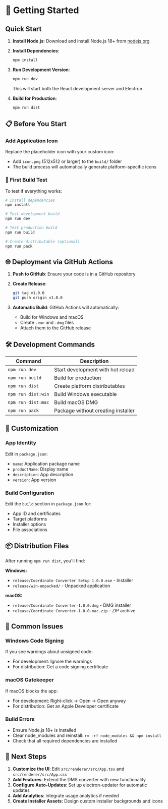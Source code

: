 # 🚀 Getting Started

## Quick Start

1. **Install Node.js**: Download and install Node.js 18+ from [nodejs.org](https://nodejs.org/)

2. **Install Dependencies**:
   ```bash
   npm install
   ```

3. **Run Development Version**:
   ```bash
   npm run dev
   ```
   This will start both the React development server and Electron

4. **Build for Production**:
   ```bash
   npm run dist
   ```

## 📋 Before You Start

### Add Application Icon
Replace the placeholder icon with your custom icon:
- Add `icon.png` (512x512 or larger) to the `build/` folder
- The build process will automatically generate platform-specific icons

### 🎯 First Build Test

To test if everything works:

```bash
# Install dependencies
npm install

# Test development build
npm run dev

# Test production build
npm run build

# Create distributable (optional)
npm run pack
```

## 🌐 Deployment via GitHub Actions

1. **Push to GitHub**: Ensure your code is in a GitHub repository

2. **Create Release**: 
   ```bash
   git tag v1.0.0
   git push origin v1.0.0
   ```

3. **Automatic Build**: GitHub Actions will automatically:
   - Build for Windows and macOS
   - Create `.exe` and `.dmg` files
   - Attach them to the GitHub release

## 🛠️ Development Commands

| Command | Description |
|---------|-------------|
| `npm run dev` | Start development with hot reload |
| `npm run build` | Build for production |
| `npm run dist` | Create platform distributables |
| `npm run dist:win` | Build Windows executable |
| `npm run dist:mac` | Build macOS DMG |
| `npm run pack` | Package without creating installer |

## 🎨 Customization

### App Identity
Edit in `package.json`:
- `name`: Application package name
- `productName`: Display name
- `description`: App description
- `version`: App version

### Build Configuration
Edit the `build` section in `package.json` for:
- App ID and certificates
- Target platforms
- Installer options
- File associations

## 📦 Distribution Files

After running `npm run dist`, you'll find:

**Windows:**
- `release/Coordinate Converter Setup 1.0.0.exe` - Installer
- `release/win-unpacked/` - Unpacked application

**macOS:**
- `release/Coordinate Converter-1.0.0.dmg` - DMG installer
- `release/Coordinate Converter-1.0.0-mac.zip` - ZIP archive

## 🐛 Common Issues

### Windows Code Signing
If you see warnings about unsigned code:
- For development: Ignore the warnings
- For distribution: Get a code signing certificate

### macOS Gatekeeper
If macOS blocks the app:
- For development: Right-click → Open → Open anyway
- For distribution: Get an Apple Developer certificate

### Build Errors
- Ensure Node.js 18+ is installed
- Clear node_modules and reinstall: `rm -rf node_modules && npm install`
- Check that all required dependencies are installed

## 🎯 Next Steps

1. **Customize the UI**: Edit `src/renderer/src/App.tsx` and `src/renderer/src/App.css`
2. **Add Features**: Extend the DMS converter with new functionality
3. **Configure Auto-Updates**: Set up electron-updater for automatic updates
4. **Add Analytics**: Integrate usage analytics if needed
5. **Create Installer Assets**: Design custom installer backgrounds and icons
